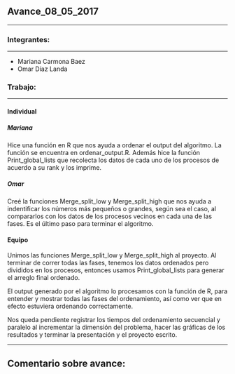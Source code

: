 Avance_08_05_2017
-----------------

---

### Integrantes:

---

-	Mariana Carmona Baez
-	Omar Díaz Landa

### Trabajo:

---

#### Individual

##### Mariana

Hice una función en R que nos ayuda a ordenar el output del algoritmo. La función
se encuentra en ordenar_output.R. Además hice la función Print_global_lists que
recolecta los datos de cada uno de los procesos de acuerdo a su rank y los imprime.

##### Omar

Creé la funciones Merge_split_low y Merge_split_high que nos ayuda a indentificar los números
más pequeños o grandes, según sea el caso, al compararlos con los datos de los procesos
vecinos en cada una de las fases. Es el último paso para terminar el algoritmo.

#### Equipo

Unimos las funciones Merge_split_low y Merge_split_high al proyecto. Al terminar de
correr todas las fases, tenemos los datos ordenados pero divididos en los procesos, entonces
usamos Print_global_lists para generar el arreglo final ordenado.

El output generado por el algoritmo lo procesamos con la función de R, para entender
y mostrar todas las fases del ordenamiento, así como ver que en efecto estuviera
ordenando correctamente.

Nos queda pendiente registrar los tiempos del ordenamiento secuencial y paralelo al incrementar
la dimensión del problema, hacer las gráficas de los resultados y terminar la presentación
y el proyecto escrito.

---

Comentario sobre avance:
------------------------
